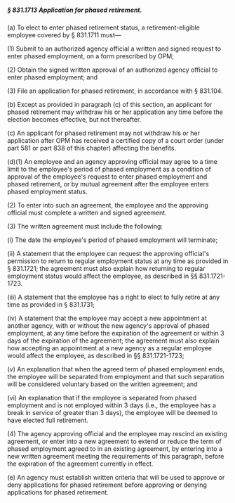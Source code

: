 ##### § 831.1713 Application for phased retirement. #####

(a) To elect to enter phased retirement status, a retirement-eligible employee covered by § 831.1711 must—

(1) Submit to an authorized agency official a written and signed request to enter phased employment, on a form prescribed by OPM;

(2) Obtain the signed written approval of an authorized agency official to enter phased employment; and

(3) File an application for phased retirement, in accordance with § 831.104.

(b) Except as provided in paragraph (c) of this section, an applicant for phased retirement may withdraw his or her application any time before the election becomes effective, but not thereafter.

(c) An applicant for phased retirement may not withdraw his or her application after OPM has received a certified copy of a court order (under part 581 or part 838 of this chapter) affecting the benefits.

(d)(1) An employee and an agency approving official may agree to a time limit to the employee's period of phased employment as a condition of approval of the employee's request to enter phased employment and phased retirement, or by mutual agreement after the employee enters phased employment status.

(2) To enter into such an agreement, the employee and the approving official must complete a written and signed agreement.

(3) The written agreement must include the following:

(i) The date the employee's period of phased employment will terminate;

(ii) A statement that the employee can request the approving official's permission to return to regular employment status at any time as provided in § 831.1721; the agreement must also explain how returning to regular employment status would affect the employee, as described in §§ 831.1721-1723.

(iii) A statement that the employee has a right to elect to fully retire at any time as provided in § 831.1731;

(iv) A statement that the employee may accept a new appointment at another agency, with or without the new agency's approval of phased employment, at any time before the expiration of the agreement or within 3 days of the expiration of the agreement; the agreement must also explain how accepting an appointment at a new agency as a regular employee would affect the employee, as described in §§ 831.1721-1723;

(v) An explanation that when the agreed term of phased employment ends, the employee will be separated from employment and that such separation will be considered voluntary based on the written agreement; and

(vi) An explanation that if the employee is separated from phased employment and is not employed within 3 days (i.e., the employee has a break in service of greater than 3 days), the employee will be deemed to have elected full retirement.

(4) The agency approving official and the employee may rescind an existing agreement, or enter into a new agreement to extend or reduce the term of phased employment agreed to in an existing agreement, by entering into a new written agreement meeting the requirements of this paragraph, before the expiration of the agreement currently in effect.

(e) An agency must establish written criteria that will be used to approve or deny applications for phased retirement before approving or denying applications for phased retirement.
